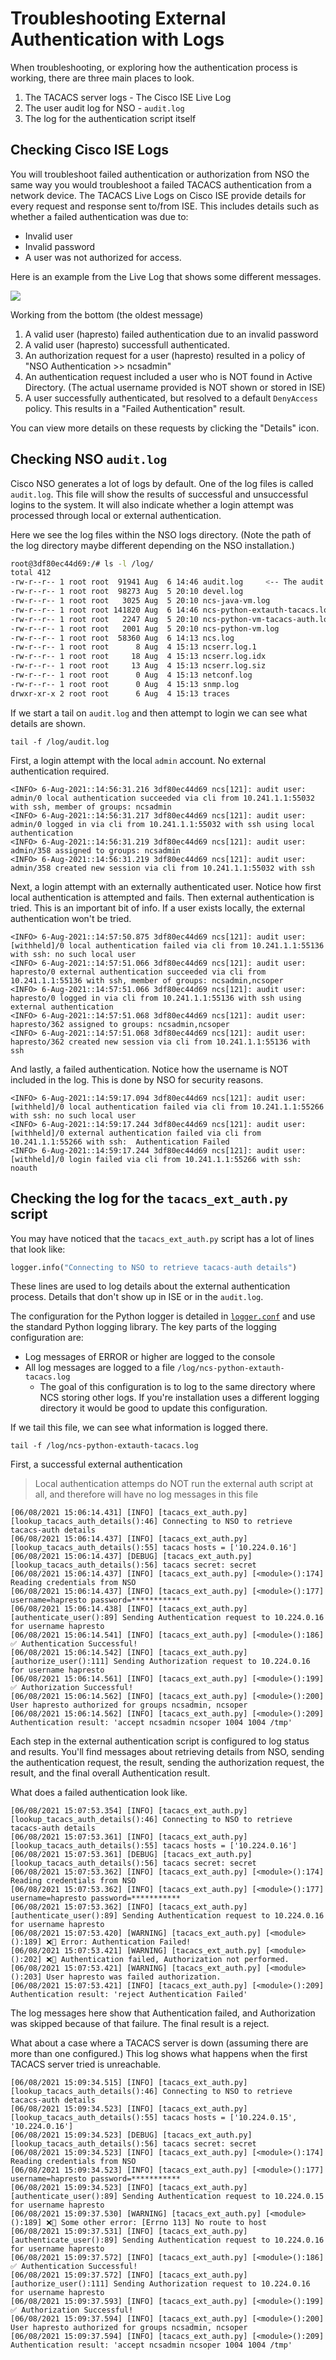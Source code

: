 # Troubleshooting External Authentication with Logs
When troubleshooting, or exploring how the authentication process is working, there are three main places to look. 

1. The TACACS server logs - The Cisco ISE Live Log 
1. The user audit log for NSO - `audit.log` 
1. The log for the authentication script itself 

## Checking Cisco ISE Logs
You will troubleshoot failed authentication or authorization from NSO the same way you would troubleshoot a failed TACACS authentication from a network device.  The TACACS Live Logs on Cisco ISE provide details for every request and response sent to/from ISE.  This includes details such as whether a failed authentication was due to: 

* Invalid user
* Invalid password 
* A user was not authorized for access.

Here is an example from the Live Log that shows some different messages. 

![](resources/ise-tacacs-log-01.png)

Working from the bottom (the oldest message)

1. A valid user (hapresto) failed authentication due to an invalid password 
1. A valid user (hapresto) successfull authenticated. 
1. An authorization request for a user (hapresto) resulted in a policy of "NSO Authentication >> ncsadmin"
1. An authentication request included a user who is NOT found in Active Directory. (The actual username provided is NOT shown or stored in ISE)
1. A user successfully authenticated, but resolved to a default `DenyAccess` policy. This results in a "Failed Authentication" result.

You can view more details on these requests by clicking the "Details" icon.

## Checking NSO `audit.log`
Cisco NSO generates a lot of logs by default.  One of the log files is called `audit.log`.  This file will show the results of successful and unsuccessful logins to the system.  It will also indicate whether a login attempt was processed through local or external authentication. 

Here we see the log files within the NSO logs directory. (Note the path of the log directory maybe different depending on the NSO installation.)

```bash
root@3df80ec44d69:/# ls -l /log/
total 412
-rw-r--r-- 1 root root  91941 Aug  6 14:46 audit.log     <-- The audit log
-rw-r--r-- 1 root root  98273 Aug  5 20:10 devel.log
-rw-r--r-- 1 root root   3025 Aug  5 20:10 ncs-java-vm.log
-rw-r--r-- 1 root root 141820 Aug  6 14:46 ncs-python-extauth-tacacs.log
-rw-r--r-- 1 root root   2247 Aug  5 20:10 ncs-python-vm-tacacs-auth.log
-rw-r--r-- 1 root root   2001 Aug  5 20:10 ncs-python-vm.log
-rw-r--r-- 1 root root  58360 Aug  6 14:13 ncs.log
-rw-r--r-- 1 root root      8 Aug  4 15:13 ncserr.log.1
-rw-r--r-- 1 root root     18 Aug  4 15:13 ncserr.log.idx
-rw-r--r-- 1 root root     13 Aug  4 15:13 ncserr.log.siz
-rw-r--r-- 1 root root      0 Aug  4 15:13 netconf.log
-rw-r--r-- 1 root root      0 Aug  4 15:13 snmp.log
drwxr-xr-x 2 root root      6 Aug  4 15:13 traces
```

If we start a tail on `audit.log` and then attempt to login we can see what details are shown.  

```
tail -f /log/audit.log
```

First, a login attempt with the local `admin` account.  No external authentication required.

```
<INFO> 6-Aug-2021::14:56:31.216 3df80ec44d69 ncs[121]: audit user: admin/0 local authentication succeeded via cli from 10.241.1.1:55032 with ssh, member of groups: ncsadmin
<INFO> 6-Aug-2021::14:56:31.217 3df80ec44d69 ncs[121]: audit user: admin/0 logged in via cli from 10.241.1.1:55032 with ssh using local authentication
<INFO> 6-Aug-2021::14:56:31.219 3df80ec44d69 ncs[121]: audit user: admin/358 assigned to groups: ncsadmin
<INFO> 6-Aug-2021::14:56:31.219 3df80ec44d69 ncs[121]: audit user: admin/358 created new session via cli from 10.241.1.1:55032 with ssh
```

Next, a login attempt with an externally authenticated user.  Notice how first local authentication is attempted and fails.  Then external authentication is tried.  This is an important bit of info.  If a user exists locally, the external authentication won't be tried.

```
<INFO> 6-Aug-2021::14:57:50.875 3df80ec44d69 ncs[121]: audit user: [withheld]/0 local authentication failed via cli from 10.241.1.1:55136 with ssh: no such local user
<INFO> 6-Aug-2021::14:57:51.066 3df80ec44d69 ncs[121]: audit user: hapresto/0 external authentication succeeded via cli from 10.241.1.1:55136 with ssh, member of groups: ncsadmin,ncsoper
<INFO> 6-Aug-2021::14:57:51.066 3df80ec44d69 ncs[121]: audit user: hapresto/0 logged in via cli from 10.241.1.1:55136 with ssh using external authentication
<INFO> 6-Aug-2021::14:57:51.068 3df80ec44d69 ncs[121]: audit user: hapresto/362 assigned to groups: ncsadmin,ncsoper
<INFO> 6-Aug-2021::14:57:51.068 3df80ec44d69 ncs[121]: audit user: hapresto/362 created new session via cli from 10.241.1.1:55136 with ssh
```

And lastly, a failed authentication.  Notice how the username is NOT included in the log.  This is done by NSO for security reasons.  

```
<INFO> 6-Aug-2021::14:59:17.094 3df80ec44d69 ncs[121]: audit user: [withheld]/0 local authentication failed via cli from 10.241.1.1:55266 with ssh: no such local user
<INFO> 6-Aug-2021::14:59:17.244 3df80ec44d69 ncs[121]: audit user: [withheld]/0 external authentication failed via cli from 10.241.1.1:55266 with ssh:  Authentication Failed
<INFO> 6-Aug-2021::14:59:17.244 3df80ec44d69 ncs[121]: audit user: [withheld]/0 login failed via cli from 10.241.1.1:55266 with ssh: noauth
```

## Checking the log for the `tacacs_ext_auth.py` script 
You may have noticed that the `tacacs_ext_auth.py` script has a lot of lines that look like: 

```python
logger.info("Connecting to NSO to retrieve tacacs-auth details")
```

These lines are used to log details about the external authentication process.  Details that don't show up in ISE or in the `audit.log`.  

The configuration for the Python logger is detailed in [`logger.conf`](packages/tacacs-auth/python/tacacs_auth/logger.conf) and use the standard Python logging library.  The key parts of the logging configuration are: 

* Log messages of ERROR or higher are logged to the console 
* All log messages are logged to a file `/log/ncs-python-extauth-tacacs.log` 
    * The goal of this configuration is to log to the same directory where NCS storing other logs.  If you're installation uses a different logging directory it would be good to update this configuration.

If we tail this file, we can see what information is logged there.  

```
tail -f /log/ncs-python-extauth-tacacs.log 
```

First, a successful external authentication 

> Local authentication attemps do NOT run the external auth script at all, and therefore will have no log messages in this file

```
[06/08/2021 15:06:14.431] [INFO] [tacacs_ext_auth.py] [lookup_tacacs_auth_details():46] Connecting to NSO to retrieve tacacs-auth details
[06/08/2021 15:06:14.437] [INFO] [tacacs_ext_auth.py] [lookup_tacacs_auth_details():55] tacacs hosts = ['10.224.0.16']
[06/08/2021 15:06:14.437] [DEBUG] [tacacs_ext_auth.py] [lookup_tacacs_auth_details():56] tacacs secret: secret
[06/08/2021 15:06:14.437] [INFO] [tacacs_ext_auth.py] [<module>():174] Reading credentials from NSO
[06/08/2021 15:06:14.437] [INFO] [tacacs_ext_auth.py] [<module>():177] username=hapresto password=***********
[06/08/2021 15:06:14.438] [INFO] [tacacs_ext_auth.py] [authenticate_user():89] Sending Authentication request to 10.224.0.16 for username hapresto
[06/08/2021 15:06:14.541] [INFO] [tacacs_ext_auth.py] [<module>():186] ✅ Authentication Successful!
[06/08/2021 15:06:14.542] [INFO] [tacacs_ext_auth.py] [authorize_user():111] Sending Authorization request to 10.224.0.16 for username hapresto
[06/08/2021 15:06:14.561] [INFO] [tacacs_ext_auth.py] [<module>():199] ✅ Authorization Successful!
[06/08/2021 15:06:14.562] [INFO] [tacacs_ext_auth.py] [<module>():200] User hapresto authorized for groups ncsadmin, ncsoper
[06/08/2021 15:06:14.562] [INFO] [tacacs_ext_auth.py] [<module>():209] Authentication result: 'accept ncsadmin ncsoper 1004 1004 /tmp'
```

Each step in the external authentication script is configured to log status and results.  You'll find messages about retrieving details from NSO, sending the authentication request, the result, sending the authorization request, the result, and the final overall Authentication result. 

What does a failed authentication look like. 

```
[06/08/2021 15:07:53.354] [INFO] [tacacs_ext_auth.py] [lookup_tacacs_auth_details():46] Connecting to NSO to retrieve tacacs-auth details
[06/08/2021 15:07:53.361] [INFO] [tacacs_ext_auth.py] [lookup_tacacs_auth_details():55] tacacs hosts = ['10.224.0.16']
[06/08/2021 15:07:53.361] [DEBUG] [tacacs_ext_auth.py] [lookup_tacacs_auth_details():56] tacacs secret: secret
[06/08/2021 15:07:53.362] [INFO] [tacacs_ext_auth.py] [<module>():174] Reading credentials from NSO
[06/08/2021 15:07:53.362] [INFO] [tacacs_ext_auth.py] [<module>():177] username=hapresto password=***********
[06/08/2021 15:07:53.362] [INFO] [tacacs_ext_auth.py] [authenticate_user():89] Sending Authentication request to 10.224.0.16 for username hapresto
[06/08/2021 15:07:53.420] [WARNING] [tacacs_ext_auth.py] [<module>():189] ❌🛑 Error: Authentication Failed!
[06/08/2021 15:07:53.421] [WARNING] [tacacs_ext_auth.py] [<module>():202] ❌🛑 Authentication failed, Authorization not performed.
[06/08/2021 15:07:53.421] [WARNING] [tacacs_ext_auth.py] [<module>():203] User hapresto was failed authorization.
[06/08/2021 15:07:53.421] [INFO] [tacacs_ext_auth.py] [<module>():209] Authentication result: 'reject Authentication Failed'
```

The log messages here show that Authentication failed, and Authorization was skipped because of that failure.  The final result is a reject.

What about a case where a TACACS server is down (assuming there are more than one configured.)  This log shows what happens when the first TACACS server tried is unreachable. 

```
[06/08/2021 15:09:34.515] [INFO] [tacacs_ext_auth.py] [lookup_tacacs_auth_details():46] Connecting to NSO to retrieve tacacs-auth details
[06/08/2021 15:09:34.523] [INFO] [tacacs_ext_auth.py] [lookup_tacacs_auth_details():55] tacacs hosts = ['10.224.0.15', '10.224.0.16']
[06/08/2021 15:09:34.523] [DEBUG] [tacacs_ext_auth.py] [lookup_tacacs_auth_details():56] tacacs secret: secret
[06/08/2021 15:09:34.523] [INFO] [tacacs_ext_auth.py] [<module>():174] Reading credentials from NSO
[06/08/2021 15:09:34.523] [INFO] [tacacs_ext_auth.py] [<module>():177] username=hapresto password=***********
[06/08/2021 15:09:34.523] [INFO] [tacacs_ext_auth.py] [authenticate_user():89] Sending Authentication request to 10.224.0.15 for username hapresto
[06/08/2021 15:09:37.530] [WARNING] [tacacs_ext_auth.py] [<module>():189] ❌🛑 Some other error: [Errno 113] No route to host
[06/08/2021 15:09:37.531] [INFO] [tacacs_ext_auth.py] [authenticate_user():89] Sending Authentication request to 10.224.0.16 for username hapresto
[06/08/2021 15:09:37.572] [INFO] [tacacs_ext_auth.py] [<module>():186] ✅ Authentication Successful!
[06/08/2021 15:09:37.572] [INFO] [tacacs_ext_auth.py] [authorize_user():111] Sending Authorization request to 10.224.0.16 for username hapresto
[06/08/2021 15:09:37.593] [INFO] [tacacs_ext_auth.py] [<module>():199] ✅ Authorization Successful!
[06/08/2021 15:09:37.594] [INFO] [tacacs_ext_auth.py] [<module>():200] User hapresto authorized for groups ncsadmin, ncsoper
[06/08/2021 15:09:37.594] [INFO] [tacacs_ext_auth.py] [<module>():209] Authentication result: 'accept ncsadmin ncsoper 1004 1004 /tmp'
```
